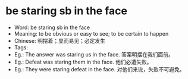 # be staring sb in the face

- Word: be staring sb in the face
- Meaning: to be obvious or easy to see; to be certain to happen
- Chinese: 明摆着；显而易见；必定发生
- Tags: 
- Eg.: The answer was staring us in the face. 答案明摆在我们面前。
- Eg.: Defeat was staring them in the face. 他们必遭失败。
- Eg.: They were staring defeat in the face. 对他们来说，失败不可避免。
